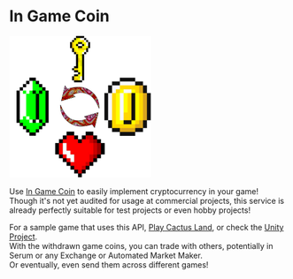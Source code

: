 # In Game Coin  
<a href="https://www.youtube.com/watch?v=P6Im1mj1RnU"><img src="/src/logo_dark_background.png?raw=true" width="256" alt="Logo" /></a>

Use [In Game Coin](https://ingamecoin.xyz)​ to easily implement cryptocurrency in your game!  
Though it's not yet audited for usage at commercial projects, this service is already perfectly suitable for test projects or even hobby projects!

For a sample game that uses this API, [Play Cactus Land](https://alexgfh.itch.io/cactus-land​), or check the [Unity Project](https://drive.google.com/file/d/1qqf67s5CdlfKebkjFo6DQotU9IqMFZWU/view).  
With the withdrawn game coins, you can trade with others, potentially in Serum or any Exchange or Automated Market Maker.  
Or eventually, even send them across different games!
